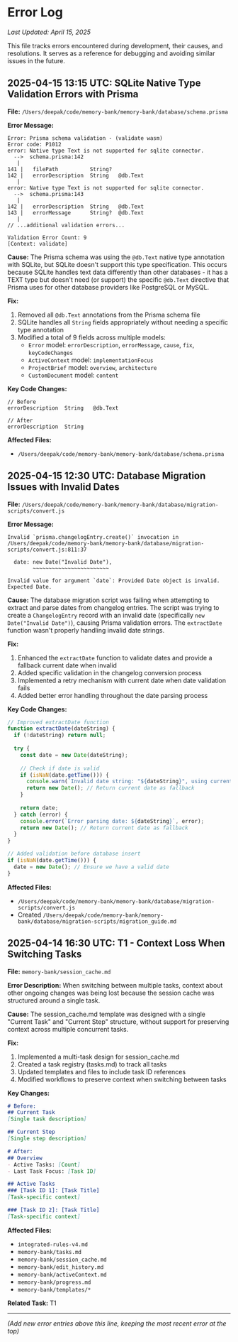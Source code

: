# Error Log

*Last Updated: April 15, 2025*

This file tracks errors encountered during development, their causes, and resolutions. It serves as a reference for debugging and avoiding similar issues in the future.

## 2025-04-15 13:15 UTC: SQLite Native Type Validation Errors with Prisma

**File:** `/Users/deepak/code/memory-bank/memory-bank/database/schema.prisma`

**Error Message:**
```
Error: Prisma schema validation - (validate wasm)
Error code: P1012
error: Native type Text is not supported for sqlite connector.
  -->  schema.prisma:142
   |
141 |   filePath          String?
142 |   errorDescription  String   @db.Text
   |
error: Native type Text is not supported for sqlite connector.
  -->  schema.prisma:143
   |
142 |   errorDescription  String   @db.Text
143 |   errorMessage      String?  @db.Text
   |
// ...additional validation errors...

Validation Error Count: 9
[Context: validate]
```

**Cause:**
The Prisma schema was using the `@db.Text` native type annotation with SQLite, but SQLite doesn't support this type specification. This occurs because SQLite handles text data differently than other databases - it has a TEXT type but doesn't need (or support) the specific `@db.Text` directive that Prisma uses for other database providers like PostgreSQL or MySQL.

**Fix:**
1. Removed all `@db.Text` annotations from the Prisma schema file
2. SQLite handles all `String` fields appropriately without needing a specific type annotation
3. Modified a total of 9 fields across multiple models:
   - `Error` model: `errorDescription`, `errorMessage`, `cause`, `fix`, `keyCodeChanges`
   - `ActiveContext` model: `implementationFocus`
   - `ProjectBrief` model: `overview`, `architecture`
   - `CustomDocument` model: `content`

**Key Code Changes:**
```prisma
// Before
errorDescription  String   @db.Text

// After
errorDescription  String
```

**Affected Files:**
- `/Users/deepak/code/memory-bank/memory-bank/database/schema.prisma`

## 2025-04-15 12:30 UTC: Database Migration Issues with Invalid Dates

**File:** `/Users/deepak/code/memory-bank/memory-bank/database/migration-scripts/convert.js`

**Error Message:**
```
Invalid `prisma.changelogEntry.create()` invocation in
/Users/deepak/code/memory-bank/memory-bank/database/migration-scripts/convert.js:811:37

  date: new Date("Invalid Date"),
        ~~~~~~~~~~~~~~~~~~~~~~~~

Invalid value for argument `date`: Provided Date object is invalid. Expected Date.
```

**Cause:**
The database migration script was failing when attempting to extract and parse dates from changelog entries. The script was trying to create a `ChangelogEntry` record with an invalid date (specifically `new Date("Invalid Date")`), causing Prisma validation errors. The `extractDate` function wasn't properly handling invalid date strings.

**Fix:**
1. Enhanced the `extractDate` function to validate dates and provide a fallback current date when invalid
2. Added specific validation in the changelog conversion process
3. Implemented a retry mechanism with current date when date validation fails
4. Added better error handling throughout the date parsing process

**Key Code Changes:**
```javascript
// Improved extractDate function
function extractDate(dateString) {
  if (!dateString) return null;
  
  try {
    const date = new Date(dateString);
    
    // Check if date is valid
    if (isNaN(date.getTime())) {
      console.warn(`Invalid date string: "${dateString}", using current date instead`);
      return new Date(); // Return current date as fallback
    }
    
    return date;
  } catch (error) {
    console.error(`Error parsing date: ${dateString}`, error);
    return new Date(); // Return current date as fallback
  }
}

// Added validation before database insert
if (isNaN(date.getTime())) {
  date = new Date(); // Ensure we have a valid date
}
```

**Affected Files:**
- `/Users/deepak/code/memory-bank/memory-bank/database/migration-scripts/convert.js`
- Created `/Users/deepak/code/memory-bank/memory-bank/database/migration-scripts/migration_guide.md`

## 2025-04-14 16:30 UTC: T1 - Context Loss When Switching Tasks

**File:** `memory-bank/session_cache.md`

**Error Description:**
When switching between multiple tasks, context about other ongoing changes was being lost because the session cache was structured around a single task.

**Cause:**
The session_cache.md template was designed with a single "Current Task" and "Current Step" structure, without support for preserving context across multiple concurrent tasks.

**Fix:**
1. Implemented a multi-task design for session_cache.md
2. Created a task registry (tasks.md) to track all tasks
3. Updated templates and files to include task ID references
4. Modified workflows to preserve context when switching between tasks

**Key Changes:**
```markdown
# Before:
## Current Task
[Single task description]

## Current Step
[Single step description]

# After:
## Overview
- Active Tasks: [Count]
- Last Task Focus: [Task ID]

## Active Tasks
### [Task ID 1]: [Task Title]
[Task-specific context]

### [Task ID 2]: [Task Title]
[Task-specific context]
```

**Affected Files:**
- `integrated-rules-v4.md`
- `memory-bank/tasks.md`
- `memory-bank/session_cache.md`
- `memory-bank/edit_history.md`
- `memory-bank/activeContext.md`
- `memory-bank/progress.md`
- `memory-bank/templates/*`

**Related Task:** T1

---
*(Add new error entries above this line, keeping the most recent error at the top)*
